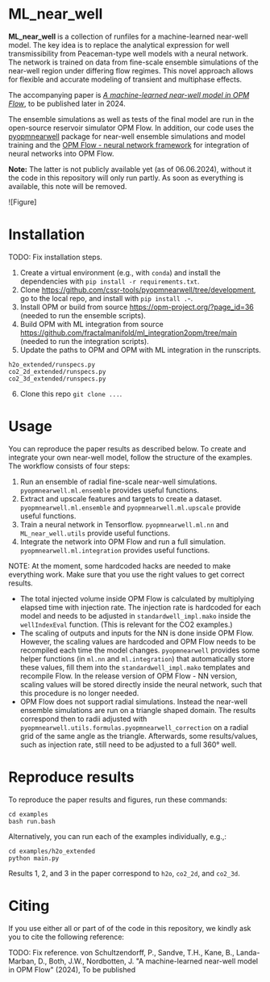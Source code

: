 # ML_near_well
**ML_near_well** is a collection of runfiles for a machine-learned near-well model. The
key idea is to replace the analytical expression for well transmissibility from
Peaceman-type well models with a neural network. The network is trained on data from
fine-scale ensemble simulations of the near-well region under differing flow regimes.
This novel approach allows for flexible and accurate modeling of transient and
multiphase effects.

The accompanying paper is [*A machine-learned near-well model in OPM Flow*](), to be
published later in 2024.

The ensemble simulations as well as tests of the final model are run in the open-source
reservoir simulator OPM Flow. In addition, our code uses the
[pyopmnearwell](https://github.com/cssr-tools/pyopmnearwell) package for near-well
ensemble simulations and model training and the [OPM Flow - neural network framework]()
for integration of neural networks into OPM Flow. 

**Note:** The latter is not publicly available yet (as of 06.06.2024), without it the
code in this repository will only run partly. As soon as everything is available, this note will be removed.

![Figure]

# Installation
TODO: Fix installation steps.
1. Create a virtual environment (e.g., with ``conda``) and install the dependencies with
   ``pip install -r requirements.txt``.
2. Clone https://github.com/cssr-tools/pyopmnearwell/tree/development, go to the local
   repo, and install with ``pip install .``-.
3. Install OPM or build from source https://opm-project.org/?page_id=36 (needed to run
   the ensemble scripts).
4. Build OPM with ML integration from source
   https://github.com/fractalmanifold/ml_integration2opm/tree/main (needed to run the
   integration scripts).
5. Update the paths to OPM and OPM with ML integration in the runscripts.
```
h2o_extended/runspecs.py
co2_2d_extended/runspecs.py
co2_3d_extended/runspecs.py
```
6. Clone this repo ``git clone ...``.

# Usage
You can reproduce the paper results as described below. To create and integrate your own
near-well model, follow the structure of the examples. The workflow consists of four
steps:
1. Run an ensemble of radial fine-scale near-well simulations.
   ``pyopmnearwell.ml.ensemble`` provides useful functions.
2. Extract and upscale features and targets to create a dataset.
   ``pyopmnearwell.ml.ensemble`` and ``pyopmnearwell.ml.upscale`` provide useful
   functions.
3. Train a neural network in Tensorflow. ``pyopmnearwell.ml.nn`` and
   ``ML_near_well.utils`` provide useful functions.
4. Integrate the network into OPM Flow and run a full simulation.
   ``pyopmnearwell.ml.integration`` provides useful functions.

NOTE: At the moment, some hardcoded hacks are needed to make everything work. Make sure
that you use the right values to get correct results.
- The total injected volume inside OPM Flow is calculated by multiplying elapsed time
  with injection rate. The injection rate is hardcoded for each model and needs to be
  adjusted in ``standardwell_impl.mako`` inside the ``wellIndexEval`` function. (This is
  relevant for the CO2 examples.)
- The scaling of outputs and inputs for the NN is done inside OPM Flow. However, the
  scaling values are hardcoded and OPM Flow needs to be recompiled each time the model
  changes. ``pyopmnearwell`` provides some helper functions (in ``ml.nn`` and
  ``ml.integration``) that automatically store these values, fill them into the
  ``standardwell_impl.mako`` templates and recompile Flow.
  In the release version of OPM Flow - NN version, scaling values will be stored
  directly inside the neural network, such that this procedure is no longer needed.
- OPM Flow does not support radial simulations. Instead the near-well ensemble
  simulations are run on a triangle shaped domain. The results correspond then to radii
  adjusted with ``pyopmnearwell.utils.formulas.pyopmnearwell_correction`` on a radial
  grid of the same angle as the triangle. Afterwards, some results/values, such as
  injection rate, still need to be adjusted to a full 360° well.

# Reproduce results
To reproduce the paper results and figures, run these commands:
```
cd examples
bash run.bash
```
Alternatively, you can run each of the examples individually, e.g.,:
```
cd examples/h2o_extended
python main.py
```
Results 1, 2, and 3 in the paper correspond to ``h2o``, ``co2_2d``,
and ``co2_3d``.

# Citing
If you use either all or part of of the code in this repository, we kindly ask you to
cite the following reference:

TODO: Fix reference.
von Schultzendorff, P., Sandve, T.H., Kane, B., Landa-Marban, D., Both,
J.W., Nordbotten, J. "A machine-learned near-well model in OPM Flow" (2024), To be
published